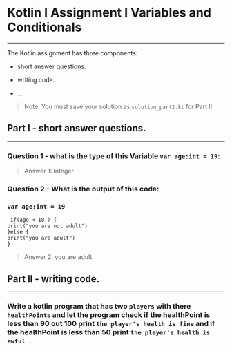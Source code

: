# Kotlin I Assignment  I Variables and Conditionals
---
The Kotlin assignment has three components:
- short answer questions.
- writing code.

- ...
> Note: You must save your solution as `solution_part2.kt` for Part II.

## Part I - short answer questions.
---
### Question 1 - what is the type of this Variable `var age:int = 19`:
>Answer 1: Integer
### Question 2 - What is the output of this code:
###  `var age:int = 19`
     if(age < 18 ) {
    print("you are not adult") 
    }else {
    print("you are adult")
    }
>Answer 2: you are adult


## Part II - writing code.
---
### Write a kotlin program that has two `players` with there `healthPoints` and let the program check if the healthPoint is less than 90 out 100 print `the player's health is fine` and if the healthPoint is less than 50 print `the player's health is awful `.